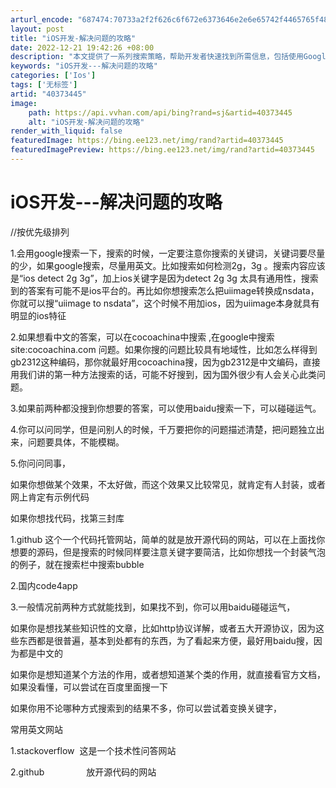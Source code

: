 ```yaml
---
arturl_encode: "687474:70733a2f2f626c6f672e6373646e2e6e65742f4465765f486f:2f61727469636c652f64657461696c732f3430333733343435"
layout: post
title: "iOS开发-解决问题的攻略"
date: 2022-12-21 19:42:26 +08:00
description: "本文提供了一系列搜索策略，帮助开发者快速找到所需信息，包括使用Google、CocoaChina、百"
keywords: "iOS开发---解决问题的攻略"
categories: ['Ios']
tags: ['无标签']
artid: "40373445"
image:
    path: https://api.vvhan.com/api/bing?rand=sj&artid=40373445
    alt: "iOS开发-解决问题的攻略"
render_with_liquid: false
featuredImage: https://bing.ee123.net/img/rand?artid=40373445
featuredImagePreview: https://bing.ee123.net/img/rand?artid=40373445
---
```


# iOS开发---解决问题的攻略

//按优先级排列

1.会用google搜索一下，搜索的时候，一定要注意你搜索的关键词，关键词要尽量的少，如果google搜索，尽量用英文。比如搜索如何检测2g，3g 。搜索内容应该是“ios detect 2g 3g”，加上ios关键字是因为detect 2g 3g 太具有通用性，搜索到的答案有可能不是ios平台的。再比如你想搜索怎么把uiimage转换成nsdata，你就可以搜“uiimage to nsdata”，这个时候不用加ios，因为uiimage本身就具有明显的ios特征

2.如果想看中文的答案，可以在cocoachina中搜索 ,在google中搜索site:cocoachina.com 问题。如果你搜的问题比较具有地域性，比如怎么样得到gb2312这种编码，那你就最好用cocoachina搜，因为gb2312是中文编码，直接用我们讲的第一种方法搜索的话，可能不好搜到，因为国外很少有人会关心此类问题。

3.如果前两种都没搜到你想要的答案，可以使用baidu搜索一下，可以碰碰运气。

4.你可以问同学，但是问别人的时候，千万要把你的问题描述清楚，把问题独立出来，问题要具体，不能模糊。

5.你问问同事，

如果你想做某个效果，不太好做，而这个效果又比较常见，就肯定有人封装，或者网上肯定有示例代码

如果你想找代码，找第三封库

1.github 这个一个代码托管网站，简单的就是放开源代码的网站，可以在上面找你想要的源码，但是搜索的时候同样要注意关键字要简洁，比如你想找一个封装气泡的例子，就在搜索栏中搜索bubble

2.国内code4app

3.一般情况前两种方式就能找到，如果找不到，你可以用baidu碰碰运气，

如果你是想找某些知识性的文章，比如http协议详解，或者五大开源协议，因为这些东西都是很普遍，基本到处都有的东西，为了看起来方便，最好用baidu搜，因为都是中文的

如果你是想知道某个方法的作用，或者想知道某个类的作用，就直接看官方文档，如果没看懂，可以尝试在百度里面搜一下

如果你用不论哪种方式搜索到的结果不多，你可以尝试着变换关键字，

常用英文网站

1.stackoverflow  这是一个技术性问答网站

2.github                 放开源代码的网站